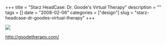+++
title = "Starz HeadCase: Dr. Goode's Virtual Therapy"
description = ""
tags = []
date = "2008-02-06"
categories = ["design"]
slug = "starz-headcase-dr-goodes-virtual-therapy"
+++


 

  <div id="screens-thumbs" class="clearfix">
    <div class="txt-center" id="design-submission"><a href="http://goodetherapy.com/"><img id='bluga-thumbnail-977' class='bluga-thumbnail large' src='/media/bluga/
wt47f27ef5e4f1e_0.jpg'/></a></div>  
  </div>   
<p><a href="http://goodetherapy.com/">http://goodetherapy.com/</a></p>




